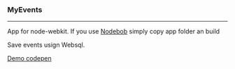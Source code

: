 ### MyEvents

---
App for node-webkit.
If you use 
[Nodebob](https://github.com/geo8bit/nodebob) simply copy app folder an build

Save events usign Websql.

[Demo codepen](http://codepen.io/nakome/pen/mIrqC)

